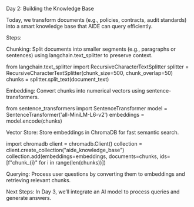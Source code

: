 Day 2: Building the Knowledge Base

Today, we transform documents (e.g., policies, contracts, audit standards) into a smart knowledge base that AIDE can query efficiently.

Steps:





Chunking: Split documents into smaller segments (e.g., paragraphs or sentences) using langchain.text_splitter to preserve context.

from langchain.text_splitter import RecursiveCharacterTextSplitter
splitter = RecursiveCharacterTextSplitter(chunk_size=500, chunk_overlap=50)
chunks = splitter.split_text(document_text)



Embedding: Convert chunks into numerical vectors using sentence-transformers.

from sentence_transformers import SentenceTransformer
model = SentenceTransformer('all-MiniLM-L6-v2')
embeddings = model.encode(chunks)



Vector Store: Store embeddings in ChromaDB for fast semantic search.

import chromadb
client = chromadb.Client()
collection = client.create_collection("aide_knowledge_base")
collection.add(embeddings=embeddings, documents=chunks, ids=[f"chunk_{i}" for i in range(len(chunks))])



Querying: Process user questions by converting them to embeddings and retrieving relevant chunks.

Next Steps: In Day 3, we’ll integrate an AI model to process queries and generate answers.
